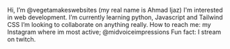 Hi, I’m @vegetamakeswebsites (my real name is Ahmad Ijaz) I'm interested in web development.
I’m currently learning python, Javascript and Tailwind CSS
I’m looking to collaborate on anything really.
How to reach me: my Instagram where im most active; @midvoiceimpressions
Fun fact: I stream on twitch.

<!---
vegetamakeswebsites/vegetamakeswebsites is a ✨ special ✨ repository because its `README.md` (this file) appears on your GitHub profile.
You can click the Preview link to take a look at your changes.
--->
